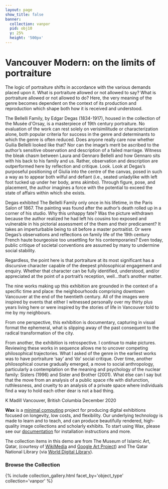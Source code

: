 ```yaml
---
layout: page
show_title: false
banner:
  collection: vanpor
  pid: obj10
  y: 25%
  height: '500px'
---
```


# Vancouver Modern: on the limits of portraiture #

The logic of portraiture shifts in accordance with the various demands placed upon it. What is portraiture allowed or not allowed to say? What is portraiture allowed or not allowed to do? Here, the very meaning of the genre becomes dependent on the context of its production and reproduction which shape both how it is received and understood. 

The Bellelli Family, by Edgar Degas (1834-1917), housed in the collection of the Musée d'Orsay, is a masterpiece of 19th century portraiture. No evaluation of the work can rest solely on verisimilitude or characterization alone, both popular criteria for success in the genre and determinants to which the genre is often reduced. Does anyone really care now whether Guilia Bellelli looked like that? Nor can the image’s merit be ascribed to the author’s sensitive observation and description of a failed marriage. Witness the bleak chasm between Laura and Gennaro Bellelli and how Gennaro sits with his back to his family and us. Rather, observation and description are outperformed here by reflection and critique. Look. Look at Degas’s purposeful positioning of Giulia into the centre of the canvas, posed in such a way as to appear both wilful and defiant (i.e., seated unladylike with left foot tucked up under her body, arms akimbo). Through figure, pose, and placement, the author imagines a force with the potential to exceed the state of affairs within which she exists.

Degas exhibited The Bellelli Family only once in his lifetime, in the Paris Salon of 1867. The painting was found after the author’s death rolled up in a corner of his studio. Why this unhappy fate? Was the picture withdrawn because the author realized he had left his cousins too exposed and vulnerable in his pictorial assessment of the them and their predicament? It takes an imperturbable being to sit before a master portraitist. Or were Degas’s observations and reflections on family life of the 19th century French haute bourgeoisie too unsettling for his contemporaries? Even today, public critique of societal conventions are assumed by many to undermine social stability.

Regardless, the point here is that portraiture at its most significant has a discursive character capable of the deepest philosophical engagement and enquiry. Whether that character can be fully identified, understood, and/or appreciated at the point of a portrait’s reception, well…that’s another matter.

The nine works making up this exhibition are grounded in the context of a specific time and place: the neighbourhoods comprising downtown Vancouver at the end of the twentieth century. 
All of the images were inspired by events that either I witnessed personally over my thirty plus years living here or were inspired by the stories of life in Vancouver told to me by my neighbours. 

From one perspective, this exhibition is documentary, capturing in visual format the ephemeral, what is slipping away of the past consequent to the radical transformation of the city. 

From another, the exhibition is retrospective. I continue to make pictures. Reviewing these works in sequence allows me to uncover competing philosophical trajectories. What I asked of the genre in the earliest works was to have portraiture ‘say’ and ‘do’ social critique. Over time, another philosophical course gradually emerged, a move to social anthropology, particularly a contemplation on the meaning and psychology of the nuclear family: Sisters (1996) and Sister and Brother (2001). What else can I say but that the move from an analysis of a public space rife with disfunction, ruthlessness, and cruelty to an analysis of a private space where individuals find a way to hold each other dear is not a bad thing.

K Madill
Vancouver, British Columbia 
December 2020


__Wax__ is a [minimal computing](http://go-dh.github.io/mincomp/) project for producing digital exhibitions focused on longevity, low costs, and flexibility. Our underlying technology is made to learn and to teach, and can produce beautifully rendered, high-quality image collections and scholarly exhibits. To start using Wax, please see our [documentation](https://minicomp.github.io/wiki/#/wax/) for installation instructions and more.

The collection items in this demo are from The Museum of Islamic Art, Qatar, (courtesy of [WikiMedia](https://commons.wikimedia.org/wiki/Category:Google_Art_Project_works_in_The_Museum_of_Islamic_Art,_Qatar) and [Google Art Project](https://www.google.com/culturalinstitute/about/artproject/)) and The Qatar National Library (via [World Digital Library](https://www.wdl.org/en/)).

### Browse the Collection

{% include collection_gallery.html facet_by='object_type' collection='vanpor' %}
